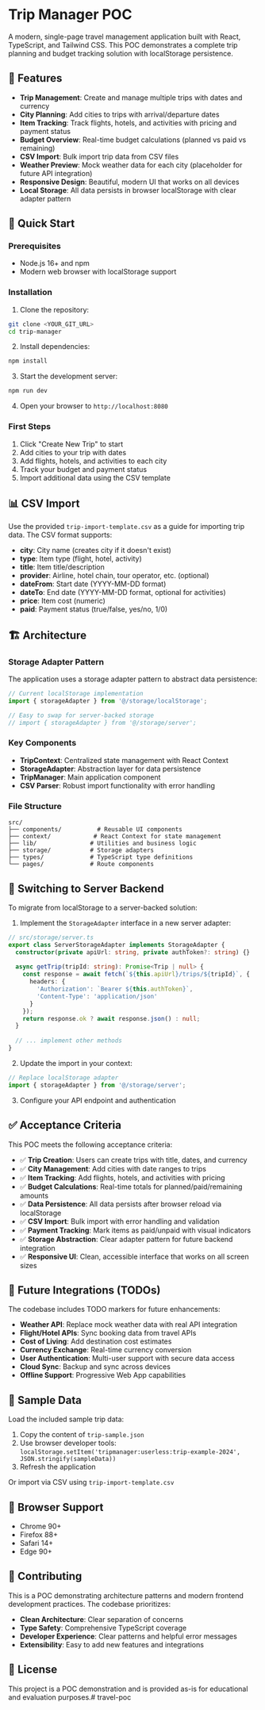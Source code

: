 # Trip Manager POC

A modern, single-page travel management application built with React, TypeScript, and Tailwind CSS. This POC demonstrates a complete trip planning and budget tracking solution with localStorage persistence.

## 🌟 Features

- **Trip Management**: Create and manage multiple trips with dates and currency
- **City Planning**: Add cities to trips with arrival/departure dates
- **Item Tracking**: Track flights, hotels, and activities with pricing and payment status
- **Budget Overview**: Real-time budget calculations (planned vs paid vs remaining)
- **CSV Import**: Bulk import trip data from CSV files
- **Weather Preview**: Mock weather data for each city (placeholder for future API integration)
- **Responsive Design**: Beautiful, modern UI that works on all devices
- **Local Storage**: All data persists in browser localStorage with clear adapter pattern

## 🚀 Quick Start

### Prerequisites
- Node.js 16+ and npm
- Modern web browser with localStorage support

### Installation

1. Clone the repository:
```bash
git clone <YOUR_GIT_URL>
cd trip-manager
```

2. Install dependencies:
```bash
npm install
```

3. Start the development server:
```bash
npm run dev
```

4. Open your browser to `http://localhost:8080`

### First Steps

1. Click "Create New Trip" to start
2. Add cities to your trip with dates
3. Add flights, hotels, and activities to each city
4. Track your budget and payment status
5. Import additional data using the CSV template

## 📊 CSV Import

Use the provided `trip-import-template.csv` as a guide for importing trip data. The CSV format supports:

- **city**: City name (creates city if it doesn't exist)
- **type**: Item type (flight, hotel, activity)
- **title**: Item title/description
- **provider**: Airline, hotel chain, tour operator, etc. (optional)
- **dateFrom**: Start date (YYYY-MM-DD format)
- **dateTo**: End date (YYYY-MM-DD format, optional for activities)
- **price**: Item cost (numeric)
- **paid**: Payment status (true/false, yes/no, 1/0)

## 🏗️ Architecture

### Storage Adapter Pattern

The application uses a storage adapter pattern to abstract data persistence:

```typescript
// Current localStorage implementation
import { storageAdapter } from '@/storage/localStorage';

// Easy to swap for server-backed storage
// import { storageAdapter } from '@/storage/server';
```

### Key Components

- **TripContext**: Centralized state management with React Context
- **StorageAdapter**: Abstraction layer for data persistence
- **TripManager**: Main application component
- **CSV Parser**: Robust import functionality with error handling

### File Structure

```
src/
├── components/          # Reusable UI components
├── context/            # React Context for state management
├── lib/               # Utilities and business logic
├── storage/           # Storage adapters
├── types/             # TypeScript type definitions
└── pages/             # Route components
```

## 🔧 Switching to Server Backend

To migrate from localStorage to a server-backed solution:

1. Implement the `StorageAdapter` interface in a new server adapter:

```typescript
// src/storage/server.ts
export class ServerStorageAdapter implements StorageAdapter {
  constructor(private apiUrl: string, private authToken?: string) {}
  
  async getTrip(tripId: string): Promise<Trip | null> {
    const response = await fetch(`${this.apiUrl}/trips/${tripId}`, {
      headers: {
        'Authorization': `Bearer ${this.authToken}`,
        'Content-Type': 'application/json'
      }
    });
    return response.ok ? await response.json() : null;
  }
  
  // ... implement other methods
}
```

2. Update the import in your context:

```typescript
// Replace localStorage adapter
import { storageAdapter } from '@/storage/server';
```

3. Configure your API endpoint and authentication

## ✅ Acceptance Criteria

This POC meets the following acceptance criteria:

- ✅ **Trip Creation**: Users can create trips with title, dates, and currency
- ✅ **City Management**: Add cities with date ranges to trips
- ✅ **Item Tracking**: Add flights, hotels, and activities with pricing
- ✅ **Budget Calculations**: Real-time totals for planned/paid/remaining amounts
- ✅ **Data Persistence**: All data persists after browser reload via localStorage
- ✅ **CSV Import**: Bulk import with error handling and validation
- ✅ **Payment Tracking**: Mark items as paid/unpaid with visual indicators
- ✅ **Storage Abstraction**: Clear adapter pattern for future backend integration
- ✅ **Responsive UI**: Clean, accessible interface that works on all screen sizes

## 🔮 Future Integrations (TODOs)

The codebase includes TODO markers for future enhancements:

- **Weather API**: Replace mock weather data with real API integration
- **Flight/Hotel APIs**: Sync booking data from travel APIs
- **Cost of Living**: Add destination cost estimates
- **Currency Exchange**: Real-time currency conversion
- **User Authentication**: Multi-user support with secure data access
- **Cloud Sync**: Backup and sync across devices
- **Offline Support**: Progressive Web App capabilities

## 🧪 Sample Data

Load the included sample trip data:

1. Copy the content of `trip-sample.json`
2. Use browser developer tools: `localStorage.setItem('tripmanager:userless:trip-example-2024', JSON.stringify(sampleData))`
3. Refresh the application

Or import via CSV using `trip-import-template.csv`

## 📱 Browser Support

- Chrome 90+
- Firefox 88+
- Safari 14+
- Edge 90+

## 🤝 Contributing

This is a POC demonstrating architecture patterns and modern frontend development practices. The codebase prioritizes:

- **Clean Architecture**: Clear separation of concerns
- **Type Safety**: Comprehensive TypeScript coverage
- **Developer Experience**: Clear patterns and helpful error messages
- **Extensibility**: Easy to add new features and integrations

## 📄 License

This project is a POC demonstration and is provided as-is for educational and evaluation purposes.# travel-poc
